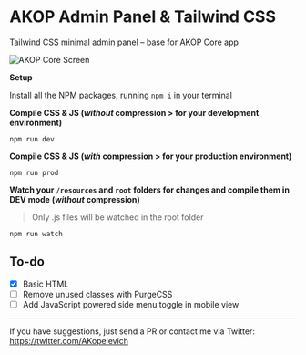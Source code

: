 # AKOP Admin Panel & Tailwind CSS
Tailwind CSS minimal admin panel – base for AKOP Core app

![AKOP Core Screen](https://s3-us-west-2.amazonaws.com/img.akop.com.br/marketing/akop-core-admin-tailwind-css.png)

**Setup**

Install all the NPM packages, running
 `npm i` in your terminal

**Compile CSS & JS (_without_ compression > for your development environment)**
 
`npm run dev`

**Compile CSS & JS (_with_ compression > for your production environment)**
 
`npm run prod`

**Watch your `/resources` and `root` folders for changes and compile them in DEV mode (_without_ compression)** 

> Only .js files will be watched in the root folder

`npm run watch`


## To-do

- [x] Basic HTML
- [ ] Remove unused classes with PurgeCSS
- [ ] Add JavaScript powered side menu toggle in mobile view

---

If you have suggestions, just send a PR or contact me via Twitter: https://twitter.com/AKopelevich
